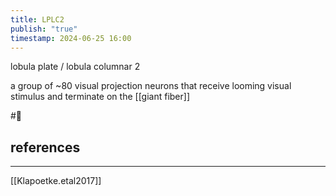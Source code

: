 ```yaml
---
title: LPLC2
publish: "true"
timestamp: 2024-06-25 16:00
---
```

lobula plate / lobula columnar 2

a group of ~80 visual projection neurons that receive looming visual stimulus and terminate on the [[giant fiber]]

#🥚 
## references
---
[[Klapoetke.etal2017]]